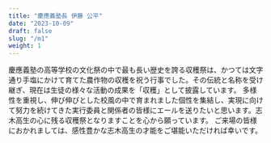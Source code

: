 ```yaml
---
title: "慶應義塾長 伊藤 公平"
date: "2023-10-09"
draft: false
slug: "/m1"
weight: 1
---
```


慶應義塾の高等学校の文化祭の中で最も長い歴史を誇る収穫祭は、かつては文字通り手塩にかけて育てた農作物の収穫を祝う行事でした。その伝統と名称を受け継ぎ、現在は生徒の様々な活動の成果を「収穫」として披露しています。
多様性を重視し、伸び伸びとした校風の中で育まれました個性を集結し、実現に向けて努力を続けてきた実行委員と関係者の皆様にエールを送りたいと思います。志木高生の心に残る収穫祭となりますことを心から願っています。
ご来場の皆様におかれましては、感性豊かな志木高生の才能をご堪能いただければ幸いです。